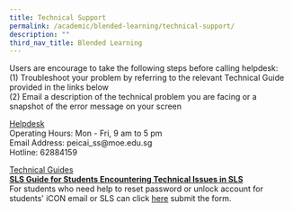 ```yaml
---
title: Technical Support
permalink: /academic/blended-learning/technical-support/
description: ""
third_nav_title: Blended Learning
---
```

<p>Users are encourage to take the following steps before calling helpdesk:<br />(1) Troubleshoot your problem by referring to the relevant Technical Guide provided in the links below&nbsp;<br />(2) Email a description of the technical problem you are facing or a snapshot of the error message on your screen</p>
<p><u>Helpdesk<br /></u>Operating Hours: Mon - Fri, 9 am to 5 pm<br />Email Address:&nbsp;peicai_ss@moe.edu.sg<br />Hotline:&nbsp;62884159</p>
<p><u>Technical Guides<br /></u><strong><a href="/files/Guide%20for%20Students%20Encountering%20Technical%20Issues%20in%20SLS.pdf" target="_blank" rel="noopener">SLS Guide for Students Encountering Technical Issues in SLS</a></strong><br />For students who need help to reset password or unlock account for students' iCON email or SLS can click&nbsp;<a href="https://www.form.gov.sg/610c7f6b22cd6800125e3a6a" target=""><u>here</u></a>&nbsp;submit the form.</p>